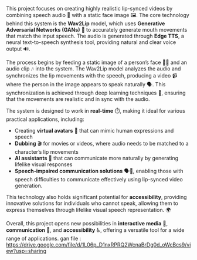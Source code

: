 This project focuses on creating highly realistic lip-synced videos by combining speech audio 🎤 with a static face image 🖼️. The core technology behind this system is the **Wav2Lip** model, which uses **Generative Adversarial Networks (GANs)** 🤖 to accurately generate mouth movements that match the input speech. The audio is generated through **Edge TTS**, a neural text-to-speech synthesis tool, providing natural and clear voice output 🔊.

The process begins by feeding a static image of a person’s face 🧑‍🦰 and an audio clip 🎶 into the system. The Wav2Lip model analyzes the audio and synchronizes the lip movements with the speech, producing a video 📹 where the person in the image appears to speak naturally 🗣️. This synchronization is achieved through deep learning techniques 🧠, ensuring that the movements are realistic and in sync with the audio.

The system is designed to work in **real-time** ⏱️, making it ideal for various practical applications, including:
- Creating **virtual avatars** 👾 that can mimic human expressions and speech
- **Dubbing** 🎬 for movies or videos, where audio needs to be matched to a character’s lip movements
- **AI assistants** 🤖 that can communicate more naturally by generating lifelike visual responses
- **Speech-impaired communication solutions** 🗣️🔄, enabling those with speech difficulties to communicate effectively using lip-synced video generation.

This technology also holds significant potential for **accessibility**, providing innovative solutions for individuals who cannot speak, allowing them to express themselves through lifelike visual speech representation. 🌍

Overall, this project opens new possibilities in **interactive media** 🎥, **communication** 💬, and **accessibility** ♿, offering a versatile tool for a wide range of applications.
gan file : https://drive.google.com/file/d/1L06p_D1nxRPRQ2WcnaBrDg0d_oWcBcs9/view?usp=sharing
